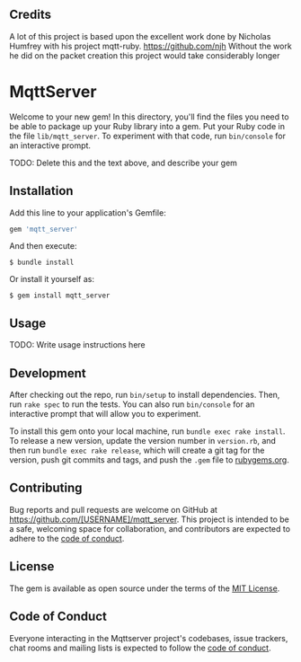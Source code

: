 ## Credits

A lot of this project is based upon the excellent work done by Nicholas Humfrey with his project mqtt-ruby. https://github.com/njh
Without the work he did on the packet creation this project would take considerably longer

# MqttServer

Welcome to your new gem! In this directory, you'll find the files you need to be able to package up your Ruby library into a gem. Put your Ruby code in the file `lib/mqtt_server`. To experiment with that code, run `bin/console` for an interactive prompt.

TODO: Delete this and the text above, and describe your gem

## Installation

Add this line to your application's Gemfile:

```ruby
gem 'mqtt_server'
```

And then execute:

    $ bundle install

Or install it yourself as:

    $ gem install mqtt_server

## Usage

TODO: Write usage instructions here

## Development

After checking out the repo, run `bin/setup` to install dependencies. Then, run `rake spec` to run the tests. You can also run `bin/console` for an interactive prompt that will allow you to experiment.

To install this gem onto your local machine, run `bundle exec rake install`. To release a new version, update the version number in `version.rb`, and then run `bundle exec rake release`, which will create a git tag for the version, push git commits and tags, and push the `.gem` file to [rubygems.org](https://rubygems.org).

## Contributing

Bug reports and pull requests are welcome on GitHub at https://github.com/[USERNAME]/mqtt_server. This project is intended to be a safe, welcoming space for collaboration, and contributors are expected to adhere to the [code of conduct](https://github.com/[USERNAME]/mqtt_server/blob/master/CODE_OF_CONDUCT.md).


## License

The gem is available as open source under the terms of the [MIT License](https://opensource.org/licenses/MIT).

## Code of Conduct

Everyone interacting in the Mqttserver project's codebases, issue trackers, chat rooms and mailing lists is expected to follow the [code of conduct](https://github.com/[USERNAME]/mqtt_server/blob/master/CODE_OF_CONDUCT.md).
